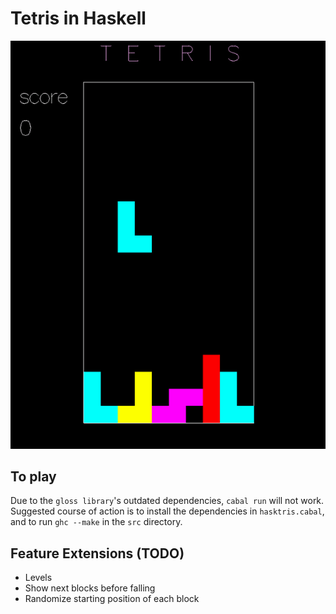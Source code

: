 # Tetris in Haskell

![](.github/gameplay.gif)

## To play
Due to the `gloss library`'s outdated dependencies, `cabal run` will not work.
Suggested course of action is to install the dependencies in `hasktris.cabal`,
and to run `ghc --make` in the `src` directory.

## Feature Extensions (TODO)
* Levels
* Show next blocks before falling
* Randomize starting position of each block